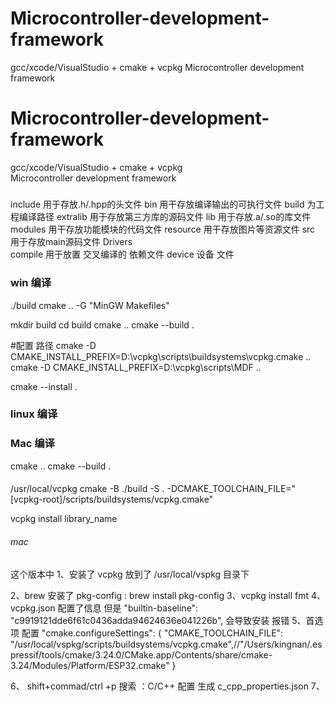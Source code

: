# Microcontroller-development-framework
gcc/xcode/VisualStudio +  cmake +  vcpkg  Microcontroller development framework
# Microcontroller-development-framework
gcc/xcode/VisualStudio +  cmake +  vcpkg  
Microcontroller development framework

#####
include     用于存放.h/.hpp的头文件
bin         用干存放编译输出的可执行文件
build       为工程编译路径
extralib    用于存放第三方库的源码文件
lib         用于存放.a/.so的库文件
modules     用干存放功能模块的代码文件
resource    用干存放图片等资源文件
src         用于存放main源码文件
Drivers     
compile     用于放置 交叉编译的 依赖文件
device      设备 文件


### win 编译
./build
cmake ..  -G "MinGW Makefiles"

mkdir build
cd build
cmake ..
cmake --build . 


#配置 路径
cmake -D CMAKE_INSTALL_PREFIX=D:\vcpkg\scripts\buildsystems\vcpkg.cmake ..
cmake -D CMAKE_INSTALL_PREFIX=D:\vcpkg\scripts\MDF  ..

cmake --install .

### linux 编译

### Mac 编译

cmake ..
cmake --build . 





####

/usr/local/vcpkg
cmake -B ./build -S . -DCMAKE_TOOLCHAIN_FILE="[vcpkg-root]/scripts/buildsystems/vcpkg.cmake"



vcpkg install library_name





###### mac

这个版本中 
1、安装了 vcpkg 放到了   /usr/local/vspkg 目录下
<!-- 2、安装了 cmake 放到了   /usr/local/vspkg/scripts/buildsystems 目录下 -->
2、brew 安装了  pkg-config : brew install pkg-config
3、vcpkg install  fmt
4、vcpkg.json 配置了信息 但是 "builtin-baseline": "c9919121dde6f61c0436adda94624636e041226b", 会导致安装 报错
5、首选项 配置
"cmake.configureSettings": {
    "CMAKE_TOOLCHAIN_FILE": "/usr/local/vspkg/scripts/buildsystems/vcpkg.cmake",//"/Users/kingnan/.espressif/tools/cmake/3.24.0/CMake.app/Contents/share/cmake-3.24/Modules/Platform/ESP32.cmake"
}

6、 shift+commad/ctrl +p 搜索 ：C/C++ 配置 生成 c_cpp_properties.json
7、 

